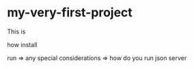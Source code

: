 # my-very-first-project

This is 

how install

run => any special considerations => how do you run json server
